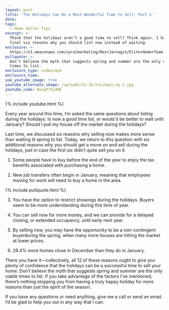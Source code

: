 ```yaml
---
layout: post
title: 'The Holidays Can Be a Most Wonderful Time to Sell: Part 2'
date:
tags:
  - Home Seller Tips
excerpt: >-
  Think that the holidays aren’t a good time to sell? Think again. I have the
  final six reasons why you should list now instead of waiting.
enclosure: >-
  https://s3.amazonaws.com/vyralmarketing/Rex+Jarnagin/Elite+Home+Team-+The+Holidays+Can+Be+a+Most+Wonderful+Time+to+Sell-+Part+2.mp4
pullquote: >-
  Don’t believe the myth that suggests spring and summer are the only viable
  times to list.
enclosure_type: video/mp4
enclosure_time:
use_youtube_image: true
youtube_alternate_image: /uploads/11-16-holidays-np-1.jpg
youtube_code: BusqP7Xy40E
---
```


{% include youtube.html %}

Every year around this time, I’m asked the same questions about listing during the holidays: Is now a good time list, or would it be better to wait until January? Should I pull my house off the market during the holidays?

Last time, we discussed six reasons why selling now makes more sense than waiting til spring to list. Today, we return to this question with six additional reasons why you should get a move on and sell during the holidays, just in case the first six didn’t quite sell you on it.

1. Some people have to buy before the end of the year to enjoy the tax benefits associated with purchasing a home.

2. New job transfers often begin in January, meaning that employees moving for work will need to buy a home in the area.

{% include pullquote.html %}

3. You have the option to restrict showings during the holidays. Buyers seem to be more understanding during this time of year.

4. You can sell now for more money, and we can provide for a delayed closing, or extended occupancy, until early next year.

5. By selling now, you may have the opportunity to be a non-contingent buyerduring the spring, when many more houses are hitting the market at lower prices.

6. 28.4% more homes close in December than they do in January.

There you have it—collectively, all 12 of these reasons ought to give you plenty of confidence that the holidays can be a successful time to sell your home. Don’t believe the myth that suggests spring and summer are the only viable times to list. If you take advantage of the factors I’ve mentioned, there’s nothing stopping you from having a truly happy holiday for more reasons than just the spirit of the season.

If you have any questions or need anything, give me a call or send an email. I’d be glad to help you out in any way that I can.